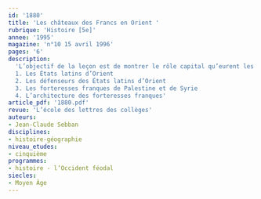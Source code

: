 ```yaml
---
id: '1880'
title: 'Les châteaux des Francs en Orient '
rubrique: 'Histoire [5e]'
annee: '1995'
magazine: 'n°10 15 avril 1996'
pages: '6'
description: 
  'L’objectif de la leçon est de montrer le rôle capital qu’eurent les châteaux forts dans le maintien, pendant presque deux siècles, de la présence des Francs en Terre sainte. Comme pour toute leçon, il convient de choisir avec soin les documents utilisés : ils doivent être peu nombreux et variés (une carte, deux ou trois diapositives, le plan d’un château…). Les élèves ne doivent pas seulement être spectateurs, mais aussi acteurs de la leçon. On leur demande de compléter et colorier le fond de carte, de décrire les diapositives, de participer à l’établissement de traces écrites.
  1. Les États latins d’Orient
  2. Les défenseurs des États latins d’Orient
  3. Les forteresses franques de Palestine et de Syrie
  4. L’architecture des forteresses franques'
article_pdf: '1880.pdf'
revue: 'L’école des lettres des collèges'
auteurs:
- Jean-Claude Sebban
disciplines:
- histoire-géographie
niveau_etudes:
- cinquième
programmes:
- histoire - l’Occident féodal
siecles:
- Moyen Âge
---
```

